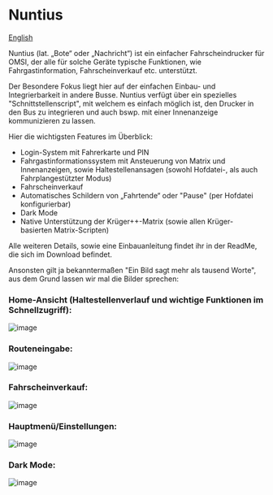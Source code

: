 # Nuntius

[English](README_en.md)

Nuntius (lat. „Bote“ oder „Nachricht“) ist ein einfacher Fahrscheindrucker für OMSI, der alle für solche Geräte typische Funktionen, wie Fahrgastinformation, Fahrscheinverkauf etc. unterstützt.

Der Besondere Fokus liegt hier auf der einfachen Einbau- und Integrierbarkeit in andere Busse. Nuntius verfügt über ein spezielles "Schnittstellenscript", mit welchem es einfach möglich ist, den Drucker in den Bus zu integrieren und auch bswp. mit einer Innenanzeige kommunizieren zu lassen.

Hier die wichtigsten Features im Überblick:

- Login-System mit Fahrerkarte und PIN
- Fahrgastinformationssystem mit Ansteuerung von Matrix und Innenanzeigen, sowie Haltestellenansagen (sowohl Hofdatei-, als auch Fahrplangestützter Modus)
- Fahrscheinverkauf
- Automatisches Schildern von „Fahrtende“ oder "Pause" (per Hofdatei konfigurierbar)
- Dark Mode
- Native Unterstützung der Krüger++-Matrix (sowie allen Krüger-basierten Matrix-Scripten)

Alle weiteren Details, sowie eine Einbauanleitung findet ihr in der ReadMe, die sich im Download befindet.

Ansonsten gilt ja bekanntermaßen "Ein Bild sagt mehr als tausend Worte", aus dem Grund lassen wir mal die Bilder sprechen:

### Home-Ansicht (Haltestellenverlauf und wichtige Funktionen im Schnellzugriff):
![image](https://reboot.omsi-webdisk.de/net/attachment/258140-omsi2-20241116-212639-jpg)

### Routeneingabe:
![image](https://reboot.omsi-webdisk.de/net/attachment/258139-omsi2-20241116-212645-jpg)

### Fahrscheinverkauf:
![image](https://reboot.omsi-webdisk.de/net/attachment/258138-omsi2-20241116-212651-jpg)

### Hauptmenü/Einstellungen:
![image](https://reboot.omsi-webdisk.de/net/attachment/258141-omsi2-20241116-212704-jpg)

### Dark Mode:
![image](https://reboot.omsi-webdisk.de/net/attachment/258137-omsi2-20241116-212712-jpg)